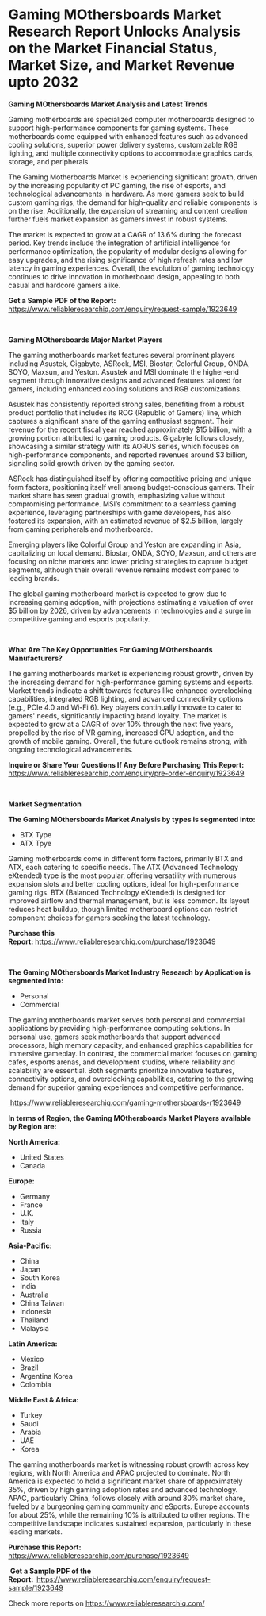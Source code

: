 <p><h1>Gaming MOthersboards Market Research Report Unlocks Analysis on the Market Financial Status, Market Size, and Market Revenue upto 2032</h1></p><p><strong>Gaming MOthersboards Market Analysis and Latest Trends</strong></p>
<p><p>Gaming motherboards are specialized computer motherboards designed to support high-performance components for gaming systems. These motherboards come equipped with enhanced features such as advanced cooling solutions, superior power delivery systems, customizable RGB lighting, and multiple connectivity options to accommodate graphics cards, storage, and peripherals.</p><p>The Gaming Motherboards Market is experiencing significant growth, driven by the increasing popularity of PC gaming, the rise of esports, and technological advancements in hardware. As more gamers seek to build custom gaming rigs, the demand for high-quality and reliable components is on the rise. Additionally, the expansion of streaming and content creation further fuels market expansion as gamers invest in robust systems.</p><p>The market is expected to grow at a CAGR of 13.6% during the forecast period. Key trends include the integration of artificial intelligence for performance optimization, the popularity of modular designs allowing for easy upgrades, and the rising significance of high refresh rates and low latency in gaming experiences. Overall, the evolution of gaming technology continues to drive innovation in motherboard design, appealing to both casual and hardcore gamers alike.</p></p>
<p><strong>Get a Sample PDF of the Report:&nbsp;</strong> <a href="https://www.reliableresearchiq.com/enquiry/request-sample/1923649?utm_campaign=1144&utm_medium=2&utm_source=Github&utm_content=ia&utm_term=14012025&utm_id=gaming-mothersboards">https://www.reliableresearchiq.com/enquiry/request-sample/1923649</a></p>
<p>&nbsp;</p>
<p><strong>Gaming MOthersboards Major Market Players</strong></p>
<p><p>The gaming motherboards market features several prominent players including Asustek, Gigabyte, ASRock, MSI, Biostar, Colorful Group, ONDA, SOYO, Maxsun, and Yeston. Asustek and MSI dominate the higher-end segment through innovative designs and advanced features tailored for gamers, including enhanced cooling solutions and RGB customizations.</p><p>Asustek has consistently reported strong sales, benefiting from a robust product portfolio that includes its ROG (Republic of Gamers) line, which captures a significant share of the gaming enthusiast segment. Their revenue for the recent fiscal year reached approximately $15 billion, with a growing portion attributed to gaming products. Gigabyte follows closely, showcasing a similar strategy with its AORUS series, which focuses on high-performance components, and reported revenues around $3 billion, signaling solid growth driven by the gaming sector.</p><p>ASRock has distinguished itself by offering competitive pricing and unique form factors, positioning itself well among budget-conscious gamers. Their market share has seen gradual growth, emphasizing value without compromising performance. MSI’s commitment to a seamless gaming experience, leveraging partnerships with game developers, has also fostered its expansion, with an estimated revenue of $2.5 billion, largely from gaming peripherals and motherboards.</p><p>Emerging players like Colorful Group and Yeston are expanding in Asia, capitalizing on local demand. Biostar, ONDA, SOYO, Maxsun, and others are focusing on niche markets and lower pricing strategies to capture budget segments, although their overall revenue remains modest compared to leading brands.</p><p>The global gaming motherboard market is expected to grow due to increasing gaming adoption, with projections estimating a valuation of over $5 billion by 2026, driven by advancements in technologies and a surge in competitive gaming and esports popularity.</p></p>
<p>&nbsp;</p>
<p><strong>What Are The Key Opportunities For Gaming MOthersboards Manufacturers?</strong></p>
<p><p>The gaming motherboards market is experiencing robust growth, driven by the increasing demand for high-performance gaming systems and esports. Market trends indicate a shift towards features like enhanced overclocking capabilities, integrated RGB lighting, and advanced connectivity options (e.g., PCIe 4.0 and Wi-Fi 6). Key players continually innovate to cater to gamers' needs, significantly impacting brand loyalty. The market is expected to grow at a CAGR of over 10% through the next five years, propelled by the rise of VR gaming, increased GPU adoption, and the growth of mobile gaming. Overall, the future outlook remains strong, with ongoing technological advancements.</p></p>
<p><strong>Inquire or Share Your Questions If Any Before Purchasing This Report:</strong> <a href="https://www.reliableresearchiq.com/enquiry/pre-order-enquiry/1923649?utm_campaign=1144&utm_medium=2&utm_source=Github&utm_content=ia&utm_term=14012025&utm_id=gaming-mothersboards">https://www.reliableresearchiq.com/enquiry/pre-order-enquiry/1923649</a></p>
<p>&nbsp;</p>
<p><strong>Market Segmentation</strong></p>
<p><strong>The Gaming MOthersboards Market Analysis by types is segmented into:</strong></p>
<p><ul><li>BTX Type</li><li>ATX Tpye</li></ul></p>
<p><p>Gaming motherboards come in different form factors, primarily BTX and ATX, each catering to specific needs. The ATX (Advanced Technology eXtended) type is the most popular, offering versatility with numerous expansion slots and better cooling options, ideal for high-performance gaming rigs. BTX (Balanced Technology eXtended) is designed for improved airflow and thermal management, but is less common. Its layout reduces heat buildup, though limited motherboard options can restrict component choices for gamers seeking the latest technology.</p></p>
<p><strong>Purchase this Report:&nbsp;</strong><a href="https://www.reliableresearchiq.com/purchase/1923649?utm_campaign=1144&utm_medium=2&utm_source=Github&utm_content=ia&utm_term=14012025&utm_id=gaming-mothersboards">https://www.reliableresearchiq.com/purchase/1923649</a></p>
<p>&nbsp;</p>
<p><strong>The Gaming MOthersboards Market Industry Research by Application is segmented into:</strong></p>
<p><ul><li>Personal</li><li>Commercial</li></ul></p>
<p><p>The gaming motherboards market serves both personal and commercial applications by providing high-performance computing solutions. In personal use, gamers seek motherboards that support advanced processors, high memory capacity, and enhanced graphics capabilities for immersive gameplay. In contrast, the commercial market focuses on gaming cafes, esports arenas, and development studios, where reliability and scalability are essential. Both segments prioritize innovative features, connectivity options, and overclocking capabilities, catering to the growing demand for superior gaming experiences and competitive performance.</p></p>
<p><a href="https://www.reliableresearchiq.com/gaming-mothersboards-r1923649?utm_campaign=1144&utm_medium=2&utm_source=Github&utm_content=ia&utm_term=14012025&utm_id=gaming-mothersboards">&nbsp;https://www.reliableresearchiq.com/gaming-mothersboards-r1923649</a></p>
<p><strong>In terms of Region, the Gaming MOthersboards Market Players available by Region are:</strong></p>
<p>
    <p> <strong> North America: </strong>
        <ul>
            <li>United States</li>
            <li>Canada</li>
        </ul>
        </p> 
    <p> <strong> Europe: </strong>
        <ul>
            <li>Germany</li>
            <li>France</li>
            <li>U.K.</li>
            <li>Italy</li>
            <li>Russia</li>
        </ul>
        </p> 
    <p> <strong> Asia-Pacific: </strong>
        <ul>
            <li>China</li>
            <li>Japan</li>
            <li>South Korea</li>
            <li>India</li>
            <li>Australia</li>
            <li>China Taiwan</li>
            <li>Indonesia</li>
            <li>Thailand</li>
            <li>Malaysia</li>
        </ul>
        </p> 
    <p> <strong> Latin America: </strong>
        <ul>
            <li>Mexico</li>
            <li>Brazil</li>
            <li>Argentina Korea</li>
            <li>Colombia</li>
        </ul>
        </p> 
    <p> <strong> Middle East & Africa: </strong>
        <ul>
            <li>Turkey</li>
            <li>Saudi</li>
            <li>Arabia</li>
            <li>UAE</li>
            <li>Korea</li>
        </ul>
    </p>
    </p>
<p><p>The gaming motherboards market is witnessing robust growth across key regions, with North America and APAC projected to dominate. North America is expected to hold a significant market share of approximately 35%, driven by high gaming adoption rates and advanced technology. APAC, particularly China, follows closely with around 30% market share, fueled by a burgeoning gaming community and eSports. Europe accounts for about 25%, while the remaining 10% is attributed to other regions. The competitive landscape indicates sustained expansion, particularly in these leading markets.</p></p>
<p><strong>Purchase this Report: </strong><a href="https://www.reliableresearchiq.com/purchase/1923649?utm_campaign=1144&utm_medium=2&utm_source=Github&utm_content=ia&utm_term=14012025&utm_id=gaming-mothersboards">https://www.reliableresearchiq.com/purchase/1923649</a></p>
<p>&nbsp;<strong>Get a Sample PDF of the Report:&nbsp;&nbsp;</strong><a href="https://www.reliableresearchiq.com/enquiry/request-sample/1923649?utm_campaign=1144&utm_medium=2&utm_source=Github&utm_content=ia&utm_term=14012025&utm_id=gaming-mothersboards">https://www.reliableresearchiq.com/enquiry/request-sample/1923649</a></p>
<p><strong></strong></p>
<p>Check more reports on <a href="https://www.reliableresearchiq.com/?utm_campaign=1144&utm_medium=2&utm_source=Github&utm_content=ia&utm_term=14012025&utm_id=gaming-mothersboards">https://www.reliableresearchiq.com/</a></p>